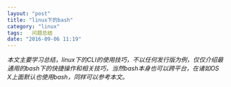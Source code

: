 ```yaml
---
layout: "post"
title: "linux下的bash"
category: "linux"
tags:   问题总结
date: "2016-09-06 11:19"
---
```


*本文主要学习总结，linux下的CLI的使用技巧，不以任何发行版为例，仅仅介绍最通用的bash下的快捷操作和相关技巧，当然bash本身也可以跨平台，在诸如OS X上面默认也使用bash，同样可以参考本文。*


<!-- more -->
